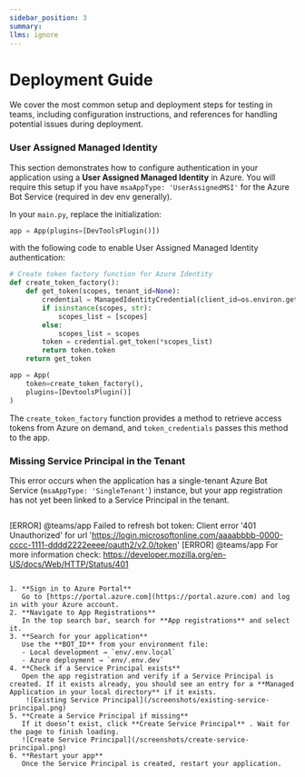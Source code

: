 ```yaml
---
sidebar_position: 3
summary: 
llms: ignore
---
```


# Deployment Guide

We cover the most common setup and deployment steps for testing in teams, including configuration instructions, and references for handling potential issues during deployment.

### User Assigned Managed Identity

This section demonstrates how to configure authentication in your application using a **User Assigned Managed Identity** in Azure. You will require this setup if you have `msaAppType: 'UserAssignedMSI'` for the Azure Bot Service (required in dev env generally).

In your `main.py`, replace the initialization:
```python
app = App(plugins=[DevToolsPlugin()])
```
with the following code to enable User Assigned Managed Identity authentication: 
```python
# Create token factory function for Azure Identity
def create_token_factory():
    def get_token(scopes, tenant_id=None):
        credential = ManagedIdentityCredential(client_id=os.environ.get("CLIENT_ID"))
        if isinstance(scopes, str):
            scopes_list = [scopes]
        else:
            scopes_list = scopes
        token = credential.get_token(*scopes_list)
        return token.token
    return get_token

app = App(
    token=create_token_factory(),
    plugins=[DevtoolsPlugin()]
)
```
The `create_token_factory` function provides a method to retrieve access tokens from Azure on demand, and `token_credentials` passes this method to the app.  

### Missing Service Principal in the Tenant

This error occurs when the application has a single-tenant Azure Bot Service (`msaAppType: 'SingleTenant'`) instance, but your app registration has not yet been linked to a Service Principal in the tenant.  

```sh
```
[ERROR] @teams/app Failed to refresh bot token: Client error '401 Unauthorized' for url 'https://login.microsoftonline.com/aaaabbbb-0000-cccc-1111-dddd2222eeee/oauth2/v2.0/token'
[ERROR] @teams/app For more information check: https://developer.mozilla.org/en-US/docs/Web/HTTP/Status/401
```

1. **Sign in to Azure Portal**  
   Go to [https://portal.azure.com](https://portal.azure.com) and log in with your Azure account.
2. **Navigate to App Registrations**  
   In the top search bar, search for **App registrations** and select it.
3. **Search for your application**  
   Use the **BOT_ID** from your environment file:  
   - Local development → `env/.env.local`  
   - Azure deployment → `env/.env.dev`
4. **Check if a Service Principal exists**  
   Open the app registration and verify if a Service Principal is created. If it exists already, you should see an entry for a **Managed Application in your local directory** if it exists.
    ![Existing Service Principal](/screenshots/existing-service-principal.png)
5. **Create a Service Principal if missing**  
   If it doesn’t exist, click **Create Service Principal** . Wait for the page to finish loading.
   ![Create Service Principal](/screenshots/create-service-principal.png)
6. **Restart your app**  
   Once the Service Principal is created, restart your application.